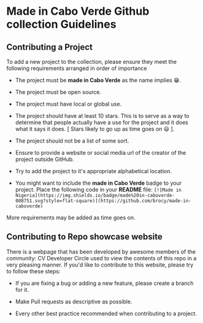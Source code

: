 # Made in Cabo Verde Github collection Guidelines

## Contributing a Project

To add a new project to the collection, please ensure they meet the following requirements arranged in order of importance

* The project must be **made in Cabo Verde** as the name implies :grin:.

* The project must be open source.

* The project must have local or global use.

* The project should have at least 10 stars. This is to serve as a way to determine that people actually have a use for the project and it does what it says it does. [ Stars likely to go up as time goes on :smiley: ].

* The project should not be a list of some sort.

* Ensure to provide a website or social media url of the creator of the project outside GitHub.

* Try to add the project to it's appropriate alphabetical location.

* You might want to include the **made in Cabo Verde** badge to your project. Place the following code in your **README** file:
`[![Made in Nigeria](https://img.shields.io/badge/made%20in-caboverde-008751.svg?style=flat-square)](https://github.com/brocy/made-in-caboverde)`

More requirements may be added as time goes on.


## Contributing to Repo showcase website

There is a webpage that has been developed by awesome members of the community: CV Developer Circle used to view the contents of this repo in a very pleasing manner. If you'd like to contribute to this website, please try to follow these steps:

* If you are fixing a bug or adding a new feature, please create a branch for it.

* Make Pull requests as descriptive as possible.

* Every other best practice recommended when contributing to a project.
